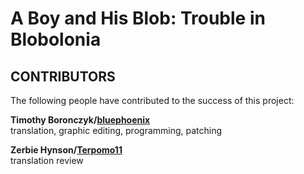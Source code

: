 # A Boy and His Blob: Trouble in Blobolonia

## CONTRIBUTORS

The following people have contributed to the success of this project:

**Timothy Boronczyk/[bluephoenix](https://www.romhacking.net/forum/index.php?action=profile;u=71285)**  
translation, graphic editing, programming, patching

**Zerbie Hynson/[Terpomo11](https://www.reddit.com/user/terpomo11)**  
translation review

